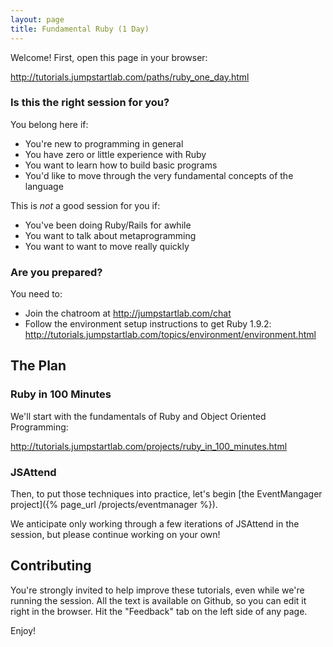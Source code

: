 ```yaml
---
layout: page
title: Fundamental Ruby (1 Day)
---
```


Welcome! First, open this page in your browser:

http://tutorials.jumpstartlab.com/paths/ruby_one_day.html

### Is this the right session for you?

You belong here if:

* You're new to programming in general
* You have zero or little experience with Ruby
* You want to learn how to build basic programs
* You'd like to move through the very fundamental concepts of the language

This is *not* a good session for you if:

* You've been doing Ruby/Rails for awhile
* You want to talk about metaprogramming
* You want to want to move really quickly

### Are you prepared?

You need to:

* Join the chatroom at http://jumpstartlab.com/chat
* Follow the environment setup instructions to get Ruby 1.9.2: http://tutorials.jumpstartlab.com/topics/environment/environment.html 

## The Plan

### Ruby in 100 Minutes

We'll start with the fundamentals of Ruby and Object Oriented Programming:

http://tutorials.jumpstartlab.com/projects/ruby_in_100_minutes.html

### JSAttend

Then, to put those techniques into practice, let's begin [the EventMangager project]({% page_url /projects/eventmanager %}).

We anticipate only working through a few iterations of JSAttend in the session, but please continue working on your own!

## Contributing

You're strongly invited to help improve these tutorials, even while we're running the session. All the text is available on Github, so you can edit it right in the browser. Hit the "Feedback" tab on the left side of any page.

Enjoy!

